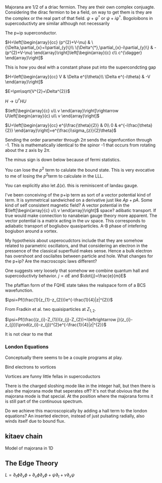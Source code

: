 Majorana are 1/2 of a driac fermion. They are their own complex
conjuagte. Considering the dirac fermion to be a field, on way to get
them is they are the complex or the real part of that field.
$\psi+\psi^{\dagger}$ or $\psi+i\psi^{\dagger}$. Bogoloibons in
supercoductivty are similar although not necessarily

The p+ip superconductor.

$H=\left[\begin{array}{cc}
(p^{2}+V-\nu) & \{\Delta,\partial_{x}+i\partial_{y}\}\\
\{\Delta^{*},\partial_{x}-i\partial_{y}\} & -(p^{2}+V-\nu)
\end{array}\right]\left[\begin{array}{c}
c\\
c^{\dagger}
\end{array}\right]$

This is how you deal with a constant phase put into the supercondcting
gap

$H=\left[\begin{array}{cc}
V & \Delta e^{i\theta}\\
\Delta e^{-i\theta} & -V
\end{array}\right]$

$E=\pm\sqrt{V^{2}+\Delta^{2}}$

$H\rightarrow U^{\dagger}HU$

$\left[\begin{array}{c}
u\\
v
\end{array}\right]\rightarrow U\left[\begin{array}{c}
u\\
v
\end{array}\right]$

$U=\left[\begin{array}{cc}
e^{i\frac{\theta}{2}} & 0\\
0 & e^{-i\frac{\theta}{2}}
\end{array}\right]=e^{\frac{i\sigma_{z}}{2}\theta}$

Sending the order parameter through $2\pi$ sends the eigenfucntion
through -1. This is mathematically identical to the spinor -1 that
occurs from rotating about the z axis by $2\pi$.

The minus sign is down below because of fermi statistics.

You can lose the $p^{2}$ term to calulate the bound state. This is very
evocative to me of losing the $p^{2}$term to calculate in the LLL.

You can explicitly also let $\Delta(x)$. this is reminiscent of landau
gauge.

I've been conceiving of the p+ip term as sort of a vector potential kind
of term. It is symmetrical sandwiched on a derivative just like $Ap+pA$.
Some kind of self consistent magnetic field? A vector potential in the
$\left[\begin{array}{c}
u\\
v
\end{array}\right]$ space? adibatic transport. If true would make
connection to nanabeian gauge theory more apparent. The vector potential
is a matrix acting in the uv space. This corresponds to adiabatic
transport of bogliubov quasiparticles. A-B phase of intefering bogiubon
around a vortex.

My hypotheisis about usperocudctors include that they are somehow
related to parametric oscillators, and that considering an electron in
the pressence of the classical superfluid makes sense. Hence a bulk
electron has overshoot and oscilaltes between particle and hole. What
changes for the p+ip? Are the macroscopic laws different?

One suggests very loosely that somehow we combine quantum hall and
supercoductivty behavior. $j=\sigma E$ and $\dot{j}=\frac{e}{m}E$

The pfaffian form of the FQHE state takes the realspace form of a BCS
wavefunction.

$\psi=Pf(\frac{1}{z_{1}-z_{2}})e^{-\frac{1}{4}|z|^{2}}$

From Fradkin et al. two quaisiparticles at $Z_{1,2}$.

$\psi=Pf(\frac{(z_{i}-Z_{1})(z_{j}-Z_{2})+i\leftrightarrow j}{z_{i}-z_{j}})\prod(z_{i}-z_{j})^{2}e^{-\frac{1}{4}|z|^{2}}$

It is not clear to me that

### London Equations

Conceptually there seems to be a couple programs at play.

Bind electrons to vortices

Vortices are funny little fellas in supercoductors

There is the charged sloshing mode like in the integer hall, but then
there is also the majorana mode that seperates off? It's not that
obvious that the majorana mode is that special. At the position where
the majorana forms it is still part of the continuous spectrum.

Do we achieve this macroscopically by adding a hall term to the london
equations? An inserted electron, instead of just pulsating radially,
also winds itself due to bound flux.

kitaev chain
------------

Model of majorana in 1D

The Edge Theory
---------------

$L=\partial_{t}\phi\partial_{x}\phi+\partial_{x}\phi\partial_{x}\phi+\psi\partial_{t}+v\partial_{x}\psi$
